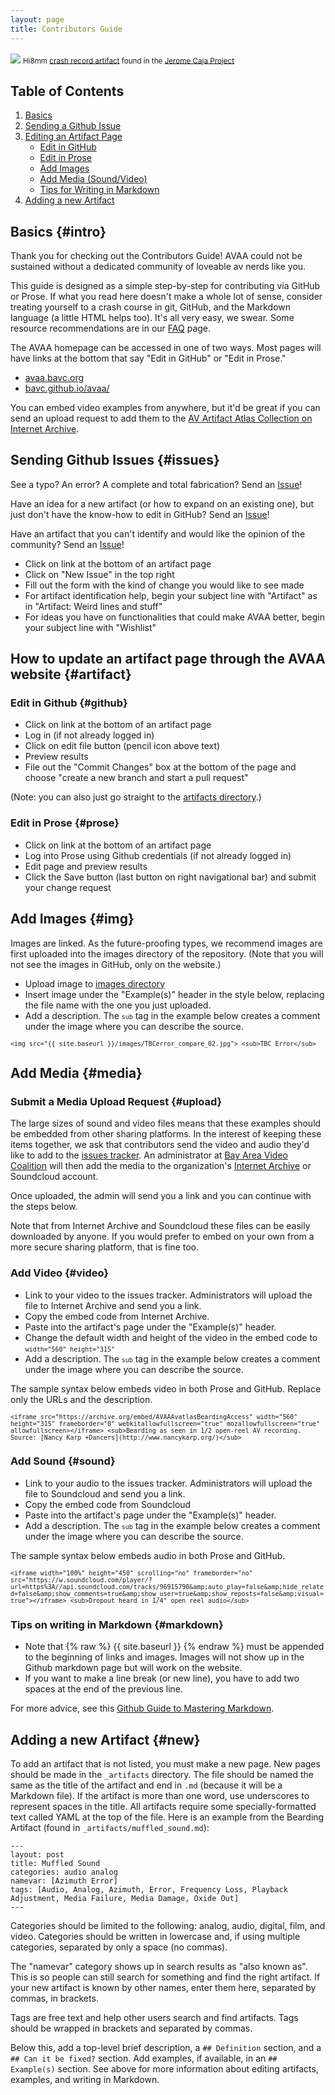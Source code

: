 ```yaml
---
layout: page
title: Contributors Guide
---
```


<img src="{{ site.baseurl }}/images/jeromecaja_crashrecord.png" align="center">
<sub>Hi8mm <a href="artifacts/crash_record.html">crash record artifact</a> found in the <a href="http://www.thejeromeproject.com/">Jerome Caja Project</a></sub>

## Table of Contents

1.  [Basics](#intro)
2.  [Sending a Github Issue](#issues)
3.  [Editing an Artifact Page](#artifact)
    *  [Edit in GitHub](#github)
    *  [Edit in Prose](#prose)
    *  [Add Images](#img)
    *  [Add Media (Sound/Video)](#media)
    *  [Tips for Writing in Markdown](#markdown)  
4. [Adding a new Artifact](#new)  


## Basics {#intro}
Thank you for checking out the Contributors Guide! AVAA could not be sustained without a dedicated community of loveable av nerds like you.

This guide is designed as a simple step-by-step for contributing via GitHub or Prose. If what you read here doesn't make a whole lot of sense, consider treating yourself to a crash course in git, GitHub, and the Markdown language (a little HTML helps too). It's all very easy, we swear. Some resource recommendations are in our <a href="https://bavc.github.io/avaa/faq.html">FAQ</a> page.

The AVAA homepage can be accessed in one of two ways. Most pages will have links at the bottom that say "Edit in GitHub" or "Edit in Prose."

- <a href="https://avaa.bavc.org">avaa.bavc.org</a>
- <a href="https://bavc.github.io/avaa/">bavc.github.io/avaa/</a>

You can embed video examples from anywhere, but it'd be great if you can send an upload request to add them to the [AV Artifact Atlas Collection on Internet Archive](https://archive.org/details/avartifactatlas?sort=-date).

## Sending Github Issues {#issues}

See a typo? An error? A complete and total fabrication? Send an <a href="https://github.com/bavc/avaa/issues">Issue</a>!

Have an idea for a new artifact (or how to expand on an existing one), but just don't have the know-how to edit in GitHub? Send an <a href="https://github.com/bavc/avaa/issues">Issue</a>!

Have an artifact that you can't identify and would like the opinion of the community? Send an <a href="https://github.com/bavc/avaa/issues">Issue</a>!

- Click on link at the bottom of an artifact page
- Click on "New Issue" in the top right
- Fill out the form with the kind of change you would like to see made
- For artifact identification help, begin your subject line with "Artifact" as in "Artifact: Weird lines and stuff"
- For ideas you have on functionalities that could make AVAA better, begin your subject line with "Wishlist"

## How to update an artifact page through the AVAA website {#artifact}

### Edit in Github {#github}

- Click on link at the bottom of an artifact page
- Log in (if not already logged in)
- Click on edit file button (pencil icon above text)
- Preview results
- File out the "Commit Changes" box at the bottom of the page and choose "create a new branch and start a pull request"

(Note: you can also just go straight to the <a href="https://github.com/bavc/avaa/tree/master/_artifacts">artifacts directory</a>.)

### Edit in Prose {#prose}

- Click on link at the bottom of an artifact page
- Log into Prose using Github credentials (if not already logged in)
- Edit page and preview results
- Click the Save button (last button on right navigational bar) and submit your change request

## Add Images {#img}

Images are linked. As the future-proofing types, we recommend images are first uploaded into the images directory of the repository. (Note that you will not see the images in GitHub, only on the website.)

- Upload image to <a href="https://github.com/bavc/avaa/tree/master/images">images directory</a>
- Insert image under the "Example(s)" header in the style below, replacing the file name with the one you just uploaded.
- Add a description. The <small>```sub```</small> tag in the example below creates a comment under the image where you can describe the source.

<small>```<img src="{{ site.baseurl }}/images/TBCerror_compare_02.jpg">
<sub>TBC Error</sub>```</small>

## Add Media {#media}

### Submit a Media Upload Request {#upload}

The large sizes of sound and video files means that these examples should be embedded from other sharing platforms. In the interest of keeping these items together, we ask that contributors send the video and audio they'd like to add to the <a href="https://github.com/bavc/avaa/issues">issues tracker</a>. An administrator at <a href="www.bavc.org/preserve-media">Bay Area Video Coalition</a> will then add the media to the organization's <a href="https://archive.org/search.php?query=%23AVAA">Internet Archive</a> or Soundcloud account.

Once uploaded, the admin will send you a link and you can continue with the steps below.

Note that from Internet Archive and Soundcloud these files can be easily downloaded by anyone. If you would prefer to embed on your own from a more secure sharing platform, that is fine too.

### Add Video {#video}

- Link to your video to the issues tracker. Administrators will upload the file to Internet Archive and send you a link.
- Copy the embed code from Internet Archive.
- Paste into the artifact's page under the "Example(s)" header.
- Change the default width and height of the video in the embed code to <small>```width="560" height="315"```</small>
- Add a description. The <small>```sub```</small> tag in the example below creates a comment under the image where you can describe the source.

The sample syntax below embeds video in both Prose and GitHub. Replace only the URLs and the description.

<small>```<iframe src="https://archive.org/embed/AVAAAvatlasBeardingAccess" width="560" height="315" frameborder="0" webkitallowfullscreen="true" mozallowfullscreen="true" allowfullscreen></iframe>
<sub>Bearding as seen in 1/2 open-reel AV recording. Source: [Nancy Karp +Dancers](http://www.nancykarp.org/)</sub>```</small>

### Add Sound {#sound}

- Link to your audio to the issues tracker. Administrators will upload the file to Soundcloud and send you a link.
- Copy the embed code from Soundcloud
- Paste into the artifact's page under the "Example(s)" header.
- Add a description. The <small>```sub```</small> tag in the example below creates a comment under the image where you can describe the source.

The sample syntax below embeds audio in both Prose and GitHub.

<small>```<iframe width="100%" height="450" scrolling="no" frameborder="no" src="https://w.soundcloud.com/player/?url=https%3A//api.soundcloud.com/tracks/96915790&amp;auto_play=false&amp;hide_related=false&amp;show_comments=true&amp;show_user=true&amp;show_reposts=false&amp;visual=true"></iframe>
<sub>Dropout heard in 1/4" open reel audio</sub>```</small>

### Tips on writing in Markdown {#markdown}

* Note that {% raw %} {{ site.baseurl }} {% endraw %} must be appended to the beginning of links and images. Images will not show up in the Github markdown page but will work on the website.
* If you want to make a line break (or new line), you have to add two spaces at the end of the previous line.  

For more advice, see this [Github Guide to Mastering Markdown](https://guides.github.com/features/mastering-markdown/).  

## Adding a new Artifact {#new}

To add an artifact that is not listed, you must make a new page. New pages should be made in the `_artifacts` directory. The file should be named the same as the title of the artifact and end in `.md` (because it will be a Markdown file). If the artifact is more than one word, use underscores to represent spaces in the title. All artifacts require some specially-formatted text called YAML at the top of the file. Here is an example from the Bearding Artifact (found in `_artifacts/muffled_sound.md`):

```
---
layout: post
title: Muffled Sound
categories: audio analog
namevar: [Azimuth Error]
tags: [Audio, Analog, Azimuth, Error, Frequency Loss, Playback Adjustment, Media Failure, Media Damage, Oxide Out]
---
```

Categories should be limited to the following: analog, audio, digital, film, and video. Categories should be written in lowercase and, if using multiple categories, separated by only a space (no commas).

The "namevar" category shows up in search results as "also known as". This is so people can still search for something and find the right artifact. If your new artifact is known by other names, enter them here, separated by commas, in brackets.

Tags are free text and help other users search and find artifacts. Tags should be wrapped in brackets and separated by commas.

Below this, add a top-level brief description, a `## Definition` section, and a `## Can it be fixed?` section. Add examples, if available, in an `## Example(s)` section. See above for more information about editing artifacts, examples, and writing in Markdown.
